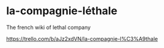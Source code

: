# la-compagnie-léthale
The french wiki of lethal company

https://trello.com/b/aJz2xdVN/la-compagnie-l%C3%A9thale
